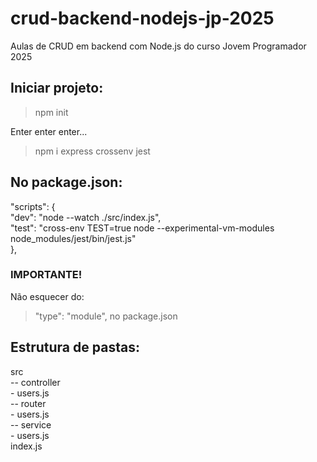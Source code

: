 # crud-backend-nodejs-jp-2025
Aulas de CRUD em backend com Node.js do curso Jovem Programador 2025

## Iniciar projeto:

> npm init

Enter enter enter...

> npm i express crossenv jest

## No package.json:

  "scripts": {  
    "dev": "node --watch ./src/index.js",  
    "test": "cross-env TEST=true node --experimental-vm-modules node_modules/jest/bin/jest.js"  
  },  

### IMPORTANTE!

Não esquecer do:
> "type": "module",
no package.json

## Estrutura de pastas:

src  
  -- controller  
     - users.js   
  -- router  
     - users.js  
  -- service  
     - users.js  
  index.js  
